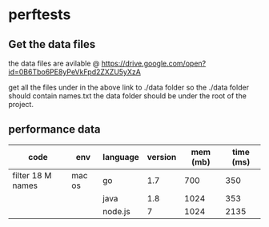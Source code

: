 # perftests

## Get the data files
the data files are avilable @ 
https://drive.google.com/open?id=0B6Tbo6PE8yPeVkFpd2ZXZU5yXzA

get all the files under in the above link to ./data folder
so the ./data folder should contain names.txt
the data folder should be under the root of the project.


## performance data

| code               | env    | language | version | mem (mb) | time (ms) |
|--------------------|--------|----------|---------|----------|-----------|
| filter 18 M names  | mac os | go       | 1.7     | 700      | 350       |
|                    |        | java     | 1.8     | 1024     | 353       |
|                    |        | node.js  | 7       | 1024     | 2135      |

